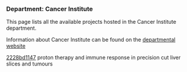 ### Department: Cancer Institute

This page lists all the available projects hosted in the Cancer Institute department.

Information about Cancer Institute can be found on the [departmental website](https://www.ucl.ac.uk/cancer)

[2228bd1147](../projects/2228bd1147.md) proton therapy and immune response in precision cut liver slices and tumours